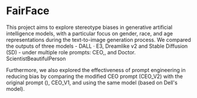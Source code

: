 # FairFace
This project aims to explore stereotype biases in generative artificial intelligence models, with a particular focus on gender, race, and age representations during the text-to-image generation process. We compared the outputs of three models - DALL · E3, Dreamlike v2 and Stable Diffusion (SD) - under multiple role prompts: CEO,, and Doctor. ScientistBeautifulPerson

Furthermore, we also explored the effectiveness of prompt engineering in reducing bias by comparing the modified CEO prompt (CEO_V2) with the original prompt (), CEO_V1, and using the same model (based on Dell's model).
